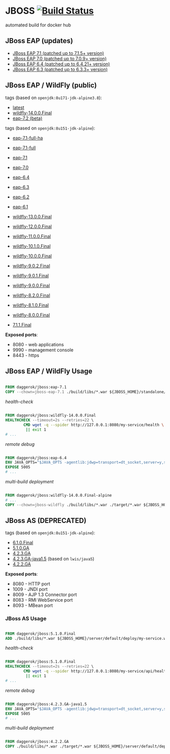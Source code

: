 # JBOSS [![Build Status](https://travis-ci.org/daggerok/jboss.svg?branch=wildfly-14.0.0.Final)](https://travis-ci.org/daggerok/jboss)
automated build for docker hub

## JBoss EAP (updates)

- [JBoss EAP 7.1 (patched up to 7.1.5+ version)](https://github.com/daggerok/jboss-eap-7.1)
- [JBoss EAP 7.0 (patched up to 7.0.9+ version)](https://github.com/daggerok/jboss-eap-7.0)
- [JBoss EAP 6.4 (patched up to 6.4.21+ version)](https://github.com/daggerok/jboss-eap-6.4)
- [JBoss EAP 6.3 (patched up to 6.3.3+ version)](https://github.com/daggerok/jboss-eap-6.3)

## JBoss EAP / WildFly (public)

tags (based on `openjdk:8u171-jdk-alpine3.8`):

- [latest](https://github.com/daggerok/jboss/blob/master/Dockerfile)
- [wildfly-14.0.0.Final](https://github.com/daggerok/jboss/blob/wildfly-14.0.0.Final/Dockerfile)
- [eap-7.2 (beta)](https://github.com/daggerok/jboss/blob/eap-7.2-beta/Dockerfile)

tags (based on `openjdk:8u151-jdk-alpine`):

- [eap-7.1-full-ha](https://github.com/daggerok/jboss/blob/eap-7.1-full-ha/Dockerfile)
- [eap-7.1-full](https://github.com/daggerok/jboss/blob/eap-7.1-full/Dockerfile)
- [eap-7.1](https://github.com/daggerok/jboss/blob/eap-7.1/Dockerfile)
- [eap-7.0](https://github.com/daggerok/jboss/blob/eap-7.0/Dockerfile)
- [eap-6.4](https://github.com/daggerok/jboss/blob/eap-6.4/Dockerfile)
- [eap-6.3](https://github.com/daggerok/jboss/blob/eap-6.3/Dockerfile)
- [eap-6.2](https://github.com/daggerok/jboss/blob/eap-6.2/Dockerfile)
- [eap-6.1](https://github.com/daggerok/jboss/blob/eap-6.1/Dockerfile)

- [wildfly-13.0.0.Final](https://github.com/daggerok/jboss/blob/wildfly-13.0.0.Final/Dockerfile)
- [wildfly-12.0.0.Final](https://github.com/daggerok/jboss/blob/wildfly-12.0.0.Final/Dockerfile)
- [wildfly-11.0.0.Final](https://github.com/daggerok/jboss/blob/wildfly-11.0.0.Final/Dockerfile)
- [wildfly-10.1.0.Final](https://github.com/daggerok/jboss/blob/wildfly-10.1.0.Final/Dockerfile)
- [wildfly-10.0.0.Final](https://github.com/daggerok/jboss/blob/wildfly-10.0.0.Final/Dockerfile)
- [wildfly-9.0.2.Final](https://github.com/daggerok/jboss/blob/wildfly-9.0.2.Final/Dockerfile)
- [wildfly-9.0.1.Final](https://github.com/daggerok/jboss/blob/wildfly-9.0.1.Final/Dockerfile)
- [wildfly-9.0.0.Final](https://github.com/daggerok/jboss/blob/wildfly-9.0.0.Final/Dockerfile)
- [wildfly-8.2.0.Final](https://github.com/daggerok/jboss/blob/wildfly-8.2.0.Final/Dockerfile)
- [wildfly-8.1.0.Final](https://github.com/daggerok/jboss/blob/wildfly-8.1.0.Final/Dockerfile)
- [wildfly-8.0.0.Final](https://github.com/daggerok/jboss/blob/wildfly-8.0.0.Final/Dockerfile)

- [7.1.1.Final](https://github.com/daggerok/jboss/blob/7.1.1.Final/Dockerfile)

**Exposed ports**:

- 8080 - web applications
- 9990 - management console
- 8443 - https

## JBoss EAP / WildFly Usage

```Dockerfile

FROM daggerok/jboss:eap-7.1
COPY --chown=jboss-eap-7.1 ./build/libs/*.war ${JBOSS_HOME}/standalone/deployments/my-service.war

```

_health-check_

```Dockerfile

FROM daggerok/jboss:wildfly-14.0.0.Final
HEALTHCHECK --timeout=2s --retries=22 \
        CMD wget -q --spider http://127.0.0.1:8080/my-service/health \
         || exit 1
# ...

```

_remote debug_

```Dockerfile

FROM daggerok/jboss:eap-6.4
ENV JAVA_OPTS="$JAVA_OPTS -agentlib:jdwp=transport=dt_socket,server=y,suspend=n,address=5005 "
EXPOSE 5005
# ...

```

_multi-build deployment_

```Dockerfile

FROM daggerok/jboss:wildfly-14.0.0.Final-alpine
# ...
COPY --chown=jboss-wildfly ./build/libs/*.war ./target/*.war ${JBOSS_HOME}/standalone/deployments/

```

## JBoss AS (DEPRECATED)

tags (based on `openjdk:8u151-jdk-alpine`):

- [6.1.0.Final](https://github.com/daggerok/jboss/blob/6.1.0.Final/Dockerfile)
- [5.1.0.GA](https://github.com/daggerok/jboss/blob/5.1.0.GA/Dockerfile)
- [4.2.3.GA](https://github.com/daggerok/jboss/blob/4.2.3.GA/Dockerfile)
- [4.2.3.GA-java1.5](https://github.com/daggerok/jboss/blob/4.2.3.GA-java1.5/Dockerfile) (based on `lwis/java5`)
- [4.2.2.GA](https://github.com/daggerok/jboss/blob/4.2.2.GA/Dockerfile)

**Exposed ports**:

- 8080 - HTTP port
- 1009 - JNDI port
- 8009 - AJP 1.3 Connector port
- 8083 - RMI WebService port
- 8093 - MBean port

### JBoss AS Usage 

```Dockerfile

FROM daggerok/jboss:5.1.0.Final
ADD ./build/libs/*.war ${JBOSS_HOME}/server/default/deploy/my-service.war

```

_health-check_

```Dockerfile

FROM daggerok/jboss:5.1.0.Final
HEALTHCHECK --timeout=2s --retries=22 \
        CMD wget -q --spider http://127.0.0.1:8080/my-service/api/health \
         || exit 1
# ...

```

_remote debug_

```Dockerfile

FROM daggerok/jboss:4.2.3.GA-java1.5
ENV JAVA_OPTS="$JAVA_OPTS -agentlib:jdwp=transport=dt_socket,server=y,suspend=n,address=5005 "
EXPOSE 5005
# ...

```

_multi-build deployment_

```Dockerfile

FROM daggerok/jboss:4.2.2.GA
COPY ./build/libs/*.war ./target/*.war ${JBOSS_HOME}/server/default/deploy/

```
